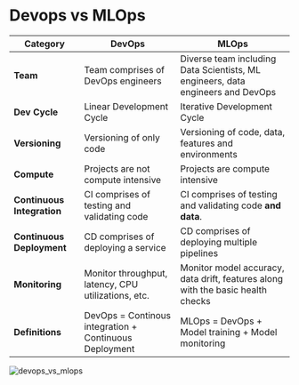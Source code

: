 # Devops vs MLOps
| Category               | DevOps                                                 | MLOps                                                                           |
| ---------              | ------------------                                     | --------------                                                                  |
| **Team**               | Team comprises of DevOps engineers                     | Diverse team including Data Scientists, ML engineers, data engineers and DevOps |
| **Dev Cycle**              | Linear Development Cycle                               | Iterative Development Cycle                                                     |
| **Versioning**             | Versioning of only code                                | Versioning of code, data, features and environments                             |
| **Compute**                | Projects are not compute intensive                     | Projects are compute intensive                                                  |
| **Continuous Integration** | CI comprises of testing and validating code            | CI comprises of testing and validating code **and data**.                       |
| **Continuous Deployment**  | CD comprises of deploying a service                    | CD comprises of deploying multiple pipelines                                    |
| **Monitoring**             | Monitor throughput, latency, CPU utilizations, etc.    | Monitor model accuracy, data drift, features along with the basic health checks |
| **Definitions**            | DevOps = Continous integration + Continuous Deployment | MLOps = DevOps + Model training + Model monitoring                              |

![devops_vs_mlops](./imgs/mlops_vs_devops.png)
